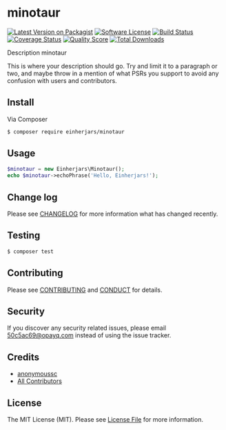 # minotaur

[![Latest Version on Packagist][ico-version]][link-packagist]
[![Software License][ico-license]](LICENSE.md)
[![Build Status][ico-travis]][link-travis]
[![Coverage Status][ico-scrutinizer]][link-scrutinizer]
[![Quality Score][ico-code-quality]][link-code-quality]
[![Total Downloads][ico-downloads]][link-downloads]

Description minotaur

This is where your description should go. Try and limit it to a paragraph or two, and maybe throw in a mention of what
PSRs you support to avoid any confusion with users and contributors.

## Install

Via Composer

``` bash
$ composer require einherjars/minotaur
```

## Usage

``` php
$minotaur = new Einherjars\Minotaur();
echo $minotaur->echoPhrase('Hello, Einherjars!');
```

## Change log

Please see [CHANGELOG](CHANGELOG.md) for more information what has changed recently.

## Testing

``` bash
$ composer test
```

## Contributing

Please see [CONTRIBUTING](CONTRIBUTING.md) and [CONDUCT](CONDUCT.md) for details.

## Security

If you discover any security related issues, please email 50c5ac69@opayq.com instead of using the issue tracker.

## Credits

- [anonymoussc][link-author]
- [All Contributors][link-contributors]

## License

The MIT License (MIT). Please see [License File](LICENSE.md) for more information.

[ico-version]: https://img.shields.io/packagist/v/einherjars/minotaur.svg?style=flat-square
[ico-license]: https://img.shields.io/badge/license-MIT-brightgreen.svg?style=flat-square
[ico-travis]: https://img.shields.io/travis/einherjars/minotaur/master.svg?style=flat-square
[ico-scrutinizer]: https://img.shields.io/scrutinizer/coverage/g/einherjars/minotaur.svg?style=flat-square
[ico-code-quality]: https://img.shields.io/scrutinizer/g/einherjars/minotaur.svg?style=flat-square
[ico-downloads]: https://img.shields.io/packagist/dt/einherjars/minotaur.svg?style=flat-square

[link-packagist]: https://packagist.org/packages/einherjars/minotaur
[link-travis]: https://travis-ci.org/einherjars/minotaur
[link-scrutinizer]: https://scrutinizer-ci.com/g/einherjars/minotaur/code-structure
[link-code-quality]: https://scrutinizer-ci.com/g/einherjars/minotaur
[link-downloads]: https://packagist.org/packages/einherjars/minotaur
[link-author]: https://github.com/einherjars
[link-contributors]: ../../contributors
